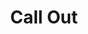 ---
layout: contest

artist: Dimatis & Bayza
title: Call Out
track: call-out
key: B min
tempo: 150 BPM
genre: EDM
date_start: February 28, 2022
date_close: April 8, 2022
date_winners: April 15, 2022
banner: https://images.unsplash.com/photo-1591140111604-7f310043d5fd
stems: https://drive.google.com/drive/folders/13S_XMxdB_7KnOmMcsQAe68_hBfzqzA24?usp=sharing
submit: https://forms.gle/eDSFN46GqdNp9j6SA
form_script: https://script.google.com/macros/s/AKfycbyviBcPkdqW68Eof2xQXf8x9brFDsESXYJMbtJsdW0ApsRxpyQFH_ef3x5EReWAidM/exec
details: '
                    <p>"Call Out" is an electropop-style track with future bass and modern dance music influences including melancholy vocals.</p>
                    <p>We are very excited to announce our first remix competition. Dimatis and Bayza, independent producer brothers from Panama, both of us have been creating music for more than 9 years, Dimatis more focused on genres such as Melodic Dubstep and Chillstep, while Bayza is focused on genres such as Deep House.
                    </p>
                    <p>Although our musical styles are completely different, somehow we always manage to merge our styles as in previous collaborations we have done like <a target="_blank" href="https://bayza.fanlink.to/dive">Dive</a>, <a target="_blank" href="/music/serenity">Serenity</a>, <a target="_blank" href="/music/hold-on-to-me">Hold on To Me</a>, <a target="_blank" href="https://lnk.bayza.ml/reborn">Reborn</a>, and now <a target="_blank" href="/music/call-out">Call Out</a> with which we will be doing this competition. We believe this song has potential for remixes and we can not wait to hear what you can do with it. Our best luck to you all!</p>
                    <p>First, second and third place will receive cash prizes by paypal and their remixes will be included in the official remixes EP release, fourth and fifth place will also be included in the official remixes EP release, you can see more details in the Prizes tab section.</p>
                    <p>By submitting your remix you warrant that all added content in the remix is your own intellectual property, have been created by you and any used loops/sounds are royalty free. All content in your remix is free from any third party copyright claim.</p>
                    <h4 class="text-white">How to submit</h4>
                    <ol>
                      <li>Read the rules.</li>
                      <li>Download the stems.</li>
                      <li>Upload your final remix mastered, 16 bit 44.1 kHz in .WAV to any colud storage platform such as Google Drive, Dropbox, Wetransfer etc.</li>
                      <li>Upload your final remix as a public or priavte track on Soundcloud, properly titled, as "Dimatis & Bayza - Call Out (Artist Remix)".</li>
                      <li>Open a browser on your PC or mobile, click the share button on your soundcloud track and copy the link (Do not use the soundcloud mobile app).</li>
                      <li>Fill the submission form by clicking the "Submit Remix" button.</li>
                      <li>Check that your remix is in the "Entries" tab.</li>
                      <li>Winners will be announced on April 15th, 2022</li>
                    </ol>'
place1:
  - $100 USD on PayPal.
  - Official Remix EP release on all streaming platforms.
  - Video featuring your remix on Dimatis' YouTube channel.
  - Dimatis instagram video reacting to your remix with Bayza.
  - Support from Dimatis on socials.
place2:
  - $50 USD on PayPal.
  - Official Remix EP release on all streaming platforms.
  - Video featuring your remix on Dimatis' YouTube channel.
  - Dimatis instagram video reacting to your remix with Bayza.
  - Support from Dimatis on socials.
place3:
  - $25 USD on PayPal.
  - Official Remix EP release on all streaming platforms.
  - Video featuring your remix on Dimatis' YouTube channel.
  - Dimatis instagram video reacting to your remix with Bayza.
  - Support from Dimatis on socials.
places4and5:
  - Official Remix EP release on all streaming platforms.
  - Video featuring your remix on Dimatis' YouTube channel.
  - Support from Dimatis on socials
rules: '
                    <li>The winners will be judged and selected only by Dimatis.</li>
                    <li>Only one remix per contestant.</li>
                    <li>Followers do not matter.</li>
                    <li>You must use the main vocals stem for your remix.</li>
                    <li>You are free to be creative as you want changing the bpm, chord progression, structure, creating and using your own melodies.</li>
                    <li>You can do any genre you want and win if it is good enough but I am looking for these if possible:
                      <ul>
                        <li>Chill Trap</li>
                        <li>Chillstep</li>
                        <li>Colour Bass</li>
                        <li>Drum & Bass</li>
                        <li>Dubstep</li>
                        <li>Future Bass</li>
                        <li>Future Garage</li>
                        <li>Melodic Bass</li>
                        <li>Melodic Dubstep</li>
                      </ul>
                    </li>
                    <li>If you don not submit a soundcloud link in the form, it will not appear in the list of entries on this website.</li>
                    <li>Remixes may ONLY be shared on YouTube, Soundcloud, Instagram, Facebook, and Twitter.</li>
                    <li>Participants CAN NOT release remixes on music streaming platforms by themselves, such as Spotify, Apple Music, etc.</li>
                    <li>The copyright and all other rights of the provided stems and musical compositions embodied in the stems are owned and controlled by Dimatis and Bayza.</li>
                    <li>Stems may not be used for any other purposes than for participating in this contest.</li>
                    <li>The remix submission entries are ordered according to the submission order.</li>
                    <li>If you do not make it to the winners, it is nothing personal, do not let this discourage you and keep making music.</li>
                    <li>Winners will be announced on Dimatis socials.</li>
                    <li>Remixers are free to sell their remixes on Bandcamp.</li>
                    <li>By submitting your remix, you agree with all terms mentioned on this page.</li>'
---